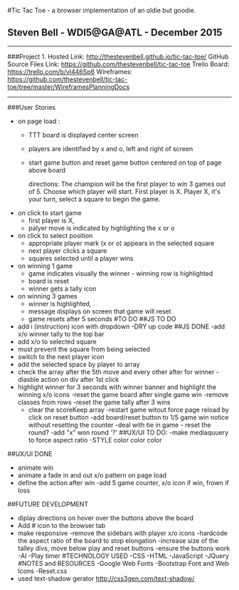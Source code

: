 #Tic Tac Toe  - a browser implementation of an oldie but goodie.
## Steven Bell - WDI5@GA@ATL - December 2015
***
###Project 1.
Hosted Link: http://thestevenbell.github.io/tic-tac-toe/
GitHub Source Files Link: https://github.com/thestevenbell/tic-tac-toe
Trello Board: https://trello.com/b/vl446Sp6
Wireframes: https://github.com/thestevenbell/tic-tac-toe/tree/master/WireframesPlanningDocs
***

###User Stories
- on page load :
  - TTT board is displayed center screen
  - players are identified by x and o, left and right of screen
  - start game button and reset game button centered on top of page above board

    directions:
      The champion will be the first player to win 3 games out of 5.
      Choose which player will start.  First player is X.
      Player X, it's your turn, select a square to begin the game.
- on click to start game
  - first player is X,
  - palyer move is indicated by highlighting the x or o
- on click to select position
  - appropriate player mark (x or o) appears in the selected square
  - next player clicks a square
  - squares selected until a player wins
- on winning 1 game
  - game indicates visually the winner -  winning row is highlighted
  - board is reset
  - winner gets a tally icon
- on winning 3 games
  - winner is highlighted,
  - message displays on screen that game will reset
  - game resets after 5 seconds
#TO DO
##JS TO DO
- add i (instruction) icon with dropdown
-DRY up code
##JS DONE
-add x/o winner tally to the top bar
- add x/o to selected square
- must prevent the square from being selected
- switch to the next player icon
- add the selected space by player to array
- check the array after the 5th move and every other after for winner
-diasble action on div after 1st click
- highlight winner for 3 seconds with winner banner
  and highlight the winning x/o icons
  -reset the game board after single game win
  -remove classes from rows
-reset the game tally after 3 wins
  - clear the scoreKeep array
-restart game witout force page reload by click on reset button
-add board/reset button to 1/5 game win notice without resetting the counter
-deal with tie in game - reset the round?
-add "x" won round '?'
##UX/UI TO DO:
-make mediaquuery to force aspect ratio
-STYLE color color color

##UX/UI DONE
- animate win
- animate a fade in and out x/o pattern on page load
- define the action after win
-add 5 game counter, x/o icon if win, frown if loss

##FUTURE DEVELOPMENT
- diplay directions on hover over the buttons above the board
- Add # icon to the browser tab
- make responsive
  -remove the sidebars with player x/o icons
  -hardcode the aspect ratio of the board to stop elongation
  -increase size of the talley divs, move below play and reset buttons
  -ensure the buttons work
-AI
-Play timer
#TECHNOLOGY USED
-CSS
-HTML
-JavaScript
-JQuery
#NOTES and RESOURCES
-Google Web Fonts
-Bootstrap Font and Web Icons
-Reset.css
- used text-shadow gerator http://css3gen.com/text-shadow/




